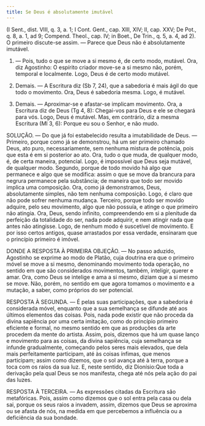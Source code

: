 ```yaml
---
title: Se Deus é absolutamente imutável
---
```


(I Sent., dist. VIII, q. 3, a. 1; I Cont. Gent., cap. XIII, XIV; II, cap. XXV; De Pot., q. 8, a. 1, ad 9; Compend. Theol., cap. IV; in Boet., De Trin., q. 5, a. 4, ad 2).
  O primeiro discute-se assim. — Parece que Deus não é absolutamente imutável.  

1. — Pois, tudo o que se move a si mesmo é, de certo modo, mutável. Ora, diz Agostinho: O espírito criador move-se a si mesmo não, porém, temporal e localmente. Logo, Deus é de certo modo mutável.  

2. Demais. — A Escritura diz (Sb 7, 24), que a sabedoria é mais ágil do que todo o movimento. Ora, Deus é sabedoria mesma. Logo, é mutável.  

3. Demais. — Aproximar-se e afastar-se implicam movimento. Ora, a Escritura diz de Deus (Tg 4, 8): Chegai-vos para Deus e ele se chegará para vós. Logo, Deus é mutável.  Mas, em contrário, diz a mesma Escritura (Ml 3, 6): Porque eu sou o Senhor, e não mudo.  

SOLUÇÃO. — Do que já foi estabelecido resulta a imutabilidade de Deus. — Primeiro, porque como já se demonstrou, há um ser primeiro chamado Deus, ato puro, necessariamente, sem nenhuma mistura de potência, pois que esta é em si posterior ao ato. Ora, tudo o que muda, de qualquer modo, é, de certa maneira, potencial. Logo, é impossível que Deus seja mutável, de qualquer modo.  Segundo, porque de todo movido há algo que permanece e algo que se modifica: assim o que se move da brancura para negrura permanece pela substância; de maneira que todo ser movido implica uma composição. Ora, como já demonstramos, Deus, absolutamente simples, não tem nenhuma composição. Logo, é claro que não pode sofrer nenhuma mudança.  Terceiro, porque todo ser movido adquire, pelo seu movimento, algo que não possuía, e atinge o que primeiro não atingia. Ora, Deus, sendo infinito, compreendendo em si a plenitude da perfeição da totalidade do ser, nada pode adquirir, e nem atingir nada que antes não atingisse. Logo, de nenhum modo é suscetível de movimento. E por isso certos antigos, quase arrastados por essa verdade, ensinaram que o princípio primeiro é imóvel.  

DONDE A RESPOSTA À PRIMEIRA OBJEÇÃO. — No passo aduzido, Agostinho se exprime ao modo de Platão, cuja doutrina era que o primeiro móvel se move a si mesmo, denominando movimento toda operação, no sentido em que são considerados movimentos, também, inteligir, querer e amar. Ora, como Deus se intelige e ama a si mesmo, diziam que a si mesmo se move. Não, porém, no sentido em que agora tomamos o movimento e a mutação, a saber, como próprios do ser potencial.  

RESPOSTA À SEGUNDA. — É pelas suas participações, que a sabedoria é considerada móvel, enquanto que a sua semelhança se difunde até aos últimos elementos das coisas. Pois, nada pode existir que não proceda da divina sapiência por uma certa imitação, como do princípio primeiro eficiente e formal, no mesmo sentido em que as produções da arte procedem da mente do artista. Assim, pois, dizemos que há um quase lanço e movimento para as coisas, da divina sapiência, cuja semelhança se infunde gradualmente, começando pelos seres mais elevados, que dela mais perfeitamente participam, até às coisas ínfimas, que menos participam; assim como dizemos, que o sol avança até à terra, porque a toca com os raios da sua luz. E, neste sentido, diz Dionísio:Que toda a derivação pela qual Deus se nos manifesta, chega até nós pela ação do pai das luzes.  

RESPOSTA À TERCEIRA. — As expressões citadas da Escritura são metafóricas. Pois, assim como dizemos que o sol entra pela casa ou dela sai, porque os seus raios a invadem, assim, dizemos que Deus se aproxima ou se afasta de nós, na medida em que percebemos a influência ou a deficiência da sua bondade.